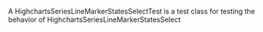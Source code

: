 A HighchartsSeriesLineMarkerStatesSelectTest is a test class for testing the behavior of HighchartsSeriesLineMarkerStatesSelect